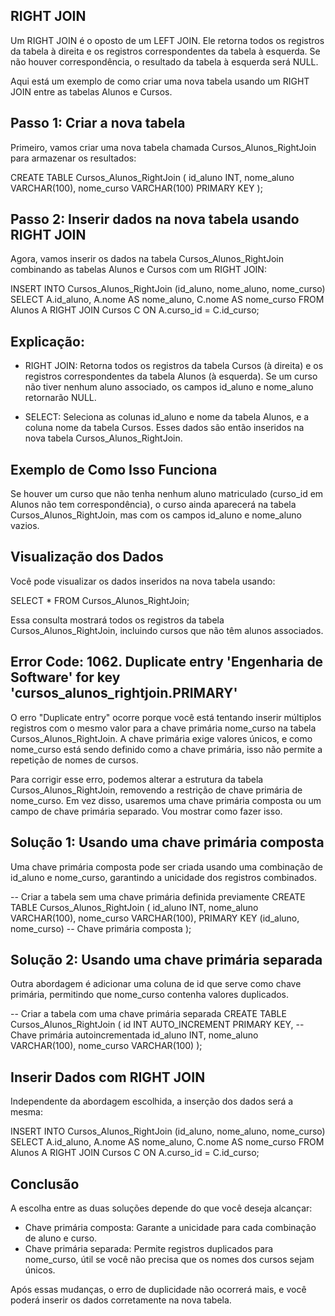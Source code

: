 ## RIGHT JOIN

Um RIGHT JOIN é o oposto de um LEFT JOIN. Ele retorna todos os registros da tabela à direita e os registros correspondentes da tabela à esquerda. Se não houver correspondência, o resultado da tabela à esquerda será NULL.

Aqui está um exemplo de como criar uma nova tabela usando um RIGHT JOIN entre as tabelas Alunos e Cursos.

## Passo 1: Criar a nova tabela
Primeiro, vamos criar uma nova tabela chamada Cursos_Alunos_RightJoin para armazenar os resultados:

CREATE TABLE Cursos_Alunos_RightJoin (
    id_aluno INT,
    nome_aluno VARCHAR(100),
    nome_curso VARCHAR(100) PRIMARY KEY
);

## Passo 2: Inserir dados na nova tabela usando RIGHT JOIN
Agora, vamos inserir os dados na tabela Cursos_Alunos_RightJoin combinando as tabelas Alunos e Cursos com um RIGHT JOIN:

INSERT INTO Cursos_Alunos_RightJoin (id_aluno, nome_aluno, nome_curso)
SELECT 
    A.id_aluno,
    A.nome AS nome_aluno,
    C.nome AS nome_curso
FROM 
    Alunos A
RIGHT JOIN 
    Cursos C ON A.curso_id = C.id_curso;

## Explicação:
- RIGHT JOIN: Retorna todos os registros da tabela Cursos (à direita) e os registros correspondentes da tabela Alunos (à esquerda). Se um curso não tiver nenhum aluno associado, os campos id_aluno e nome_aluno retornarão NULL.

- SELECT: Seleciona as colunas id_aluno e nome da tabela Alunos, e a coluna nome da tabela Cursos. Esses dados são então inseridos na nova tabela Cursos_Alunos_RightJoin.

## Exemplo de Como Isso Funciona

Se houver um curso que não tenha nenhum aluno matriculado (curso_id em Alunos não tem correspondência), o curso ainda aparecerá na tabela Cursos_Alunos_RightJoin, mas com os campos id_aluno e nome_aluno vazios.

## Visualização dos Dados
Você pode visualizar os dados inseridos na nova tabela usando:

SELECT * FROM Cursos_Alunos_RightJoin;

Essa consulta mostrará todos os registros da tabela Cursos_Alunos_RightJoin, incluindo cursos que não têm alunos associados.


## Error Code: 1062. Duplicate entry 'Engenharia de Software' for key 'cursos_alunos_rightjoin.PRIMARY'

O erro "Duplicate entry" ocorre porque você está tentando inserir múltiplos registros com o mesmo valor para a chave primária nome_curso na tabela Cursos_Alunos_RightJoin. A chave primária exige valores únicos, e como nome_curso está sendo definido como a chave primária, isso não permite a repetição de nomes de cursos.

Para corrigir esse erro, podemos alterar a estrutura da tabela Cursos_Alunos_RightJoin, removendo a restrição de chave primária de nome_curso. Em vez disso, usaremos uma chave primária composta ou um campo de chave primária separado. Vou mostrar como fazer isso.

## Solução 1: Usando uma chave primária composta
Uma chave primária composta pode ser criada usando uma combinação de id_aluno e nome_curso, garantindo a unicidade dos registros combinados.

-- Criar a tabela sem uma chave primária definida previamente
CREATE TABLE Cursos_Alunos_RightJoin (
    id_aluno INT,
    nome_aluno VARCHAR(100),
    nome_curso VARCHAR(100),
    PRIMARY KEY (id_aluno, nome_curso) -- Chave primária composta
);

## Solução 2: Usando uma chave primária separada
Outra abordagem é adicionar uma coluna de id que serve como chave primária, permitindo que nome_curso contenha valores duplicados.

-- Criar a tabela com uma chave primária separada
CREATE TABLE Cursos_Alunos_RightJoin (
    id INT AUTO_INCREMENT PRIMARY KEY, -- Chave primária autoincrementada
    id_aluno INT,
    nome_aluno VARCHAR(100),
    nome_curso VARCHAR(100)
);

## Inserir Dados com RIGHT JOIN
Independente da abordagem escolhida, a inserção dos dados será a mesma:

INSERT INTO Cursos_Alunos_RightJoin (id_aluno, nome_aluno, nome_curso)
SELECT 
    A.id_aluno,
    A.nome AS nome_aluno,
    C.nome AS nome_curso
FROM 
    Alunos A
RIGHT JOIN 
    Cursos C ON A.curso_id = C.id_curso;

## Conclusão
A escolha entre as duas soluções depende do que você deseja alcançar:

- Chave primária composta: Garante a unicidade para cada combinação de aluno e curso.
- Chave primária separada: Permite registros duplicados para nome_curso, útil se você não precisa que os nomes dos cursos sejam únicos.

Após essas mudanças, o erro de duplicidade não ocorrerá mais, e você poderá inserir os dados corretamente na nova tabela.